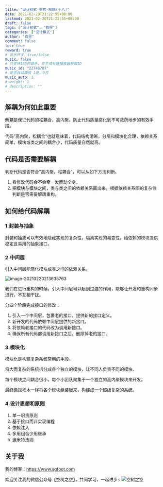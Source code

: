 ```yaml
---
title: "设计模式-重构-解耦(十八)"
date: 2021-02-20T21:22:55+08:00
lastmod: 2021-02-20T21:22:55+08:00
draft: false
tags: ["设计模式", "教程"]
categories: ["设计模式"]
author: "百里"
comment: false
toc: true
reward: true
# 音乐开关，true/false
music: false
# 只支持163的音乐，在生成外链播放器获取ID
music_id: "22748787"
# 是否自动播放 1是，0否
music_auto: 1
# weight: 1
# description: ""
---
```




## 解耦为何如此重要

解耦是保证代码的松耦合，高内聚。防止代码质量腐化到不可救药地步的有效手段。

代码”高内聚，松耦合“也就意味着，代码结构清晰，分层和模块化合理，依赖关系简单，模块或类之间的耦合小，代码质量自然就高。

## 代码是否需要解耦

判断代码是否符合”高内聚，松耦合”，可以从如下方法判断。

1. 看修改代码会不会牵一发而动全身。
2. 把模块与模块之间，类与类之间的依赖关系画出来。根据依赖关系图的复杂性判断是否需要解耦重构。

## 如何给代码解耦

### 1.封装与抽象

封装和抽象可以有效地隐藏实现的复杂性，隔离实现的易变性，给依赖的模块提供稳定且易用的抽象接口。

### 2.中间层

引入中间层能简化模块或类之间的依赖关系。

![image-20210220213635763](https://cdn.jsdelivr.net/gh/yezihack/assets/b/20210220213635.png?imageslim)

我们在进行重构的时候，引入中间层可以起到过渡的作用，能够让开发和重构同步进行，不互相干扰。

分四个阶段完成接口的修改：

1. 引入一个中间层，包裹老的接口，提供新的接口定义。
2. 新开发的代码依赖中间层提供的新接口。
3. 将依赖老接口的代码改为调用新接口。
4. 确保所有代码都调用新接口之后，删除掉老的接口。

### 3.模块化

模块化是构建复杂系统常用的手段。

将大而复杂的系统拆分成各个独立的模块，让不同人负责不同的模块。

每个模块之间耦合很小，每个小团队聚集于一个独立的高内聚模块来开发。

最终像搭积木一样将各个模块组装起来，构建成一个超级复杂的系统。

### 4.设计思想和原则

1. 单一职责原则
2. 基于接口而非实现编程
3. 依赖注入
4. 多用组合少用继承 
5. 迪米特法则



## 关于我
我的博客：https://www.sgfoot.com

欢迎关注我的微信公众号【空树之空】，共同学习，一起进步~
![空树之空](https://cdn.jsdelivr.net/gh/yezihack/assets/b/20210122112114.png?imageslim)
